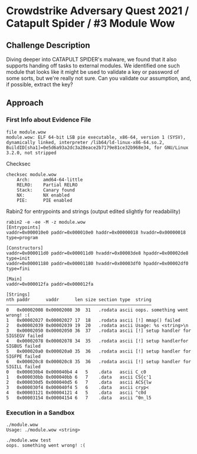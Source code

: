 # Crowdstrike Adversary Quest 2021 / Catapult Spider / #3 Module Wow

## Challenge Description
Diving deeper into CATAPULT SPIDER's malware, we found that it also supports handing off tasks to external modules. We identified one such module that looks like it might be used to validate a key or password of some sorts, but we're really not sure.
Can you validate our assumption, and, if possible, extract the key?

## Approach

### First Info about Evidence File
```
file module.wow 
module.wow: ELF 64-bit LSB pie executable, x86-64, version 1 (SYSV), dynamically linked, interpreter /lib64/ld-linux-x86-64.so.2, BuildID[sha1]=0e5d6a93a2dc3a28eace2b7179e81ce32b968e34, for GNU/Linux 3.2.0, not stripped
```

Checksec
```
checksec module.wow
    Arch:     amd64-64-little
    RELRO:    Partial RELRO
    Stack:    Canary found
    NX:       NX enabled
    PIE:      PIE enabled
```

Rabin2 for entrypoints and strings (output edited slightly for readability)
```
rabin2 -e -ee -M -z module.wow 
[Entrypoints]
vaddr=0x000010e0 paddr=0x000010e0 haddr=0x00000018 hvaddr=0x00000018 type=program

[Constructors]
vaddr=0x000011d0 paddr=0x000011d0 hvaddr=0x00003de8 hpaddr=0x00002de8 type=init
vaddr=0x00001180 paddr=0x00001180 hvaddr=0x00003df0 hpaddr=0x00002df0 type=fini

[Main]
vaddr=0x000012fa paddr=0x000012fa

[Strings]
nth paddr      vaddr      len size section type  string
―――――――――――――――――――――――――――――――――――――――――――――――――――――――
0   0x00002008 0x00002008 30  31   .rodata ascii oops. something went wrong! :(
1   0x00002027 0x00002027 17  18   .rodata ascii [!] mmap() failed
2   0x00002039 0x00002039 19  20   .rodata ascii Usage: %s <string>\n
3   0x00002050 0x00002050 36  37   .rodata ascii [!] setup handler for SIGSEGV failed
4   0x00002078 0x00002078 34  35   .rodata ascii [!] setup handlerfor SIGBUS failed
5   0x000020a0 0x000020a0 35  36   .rodata ascii [!] setup handler for SIGFPE failed
6   0x000020c8 0x000020c8 35  36   .rodata ascii [!] setup handler for SIGILL failed
0   0x000030b4 0x000040b4 4   5    .data   ascii C_c0
1   0x000030bb 0x000040bb 6   7    .data   ascii CS{c'1
2   0x000030d5 0x000040d5 6   7    .data   ascii ACS{lw
3   0x000030f4 0x000040f4 5   6    .data   ascii cryp<
4   0x00003121 0x00004121 4   5    .data   ascii ^c0d
5   0x00003154 0x00004154 6   7    .data   ascii ^0n_l5
```

### Execution in a Sandbox
```
./module.wow 
Usage: ./module.wow <string>
```

```
./module.wow test
oops. something went wrong! :(
```




